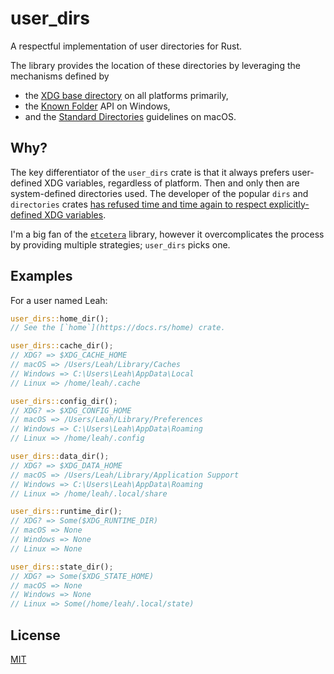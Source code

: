 # user_dirs

A respectful implementation of user directories for Rust.

The library provides the location of these directories by leveraging the mechanisms defined by

- the [XDG base directory](https://standards.freedesktop.org/basedir-spec/basedir-spec-latest.html) on all platforms primarily,
- the [Known Folder](https://msdn.microsoft.com/en-us/library/windows/desktop/dd378457.aspx) API on Windows,
- and the [Standard Directories](https://developer.apple.com/library/content/documentation/FileManagement/Conceptual/FileSystemProgrammingGuide/FileSystemOverview/FileSystemOverview.html#//apple_ref/doc/uid/TP40010672-CH2-SW6) guidelines on macOS.

## Why?

The key differentiator of the `user_dirs` crate is that it always prefers user-defined XDG variables, regardless of platform. Then and only then are system-defined directories used. The developer of the popular `dirs` and `directories` crates [has refused time and time again to respect explicitly-defined XDG variables](https://github.com/dirs-dev/directories-rs/issues/47#issuecomment-478337412).

I'm a big fan of the [`etcetera`](https://docs.rs/etcetera/latest/etcetera/) library, however it overcomplicates the process by providing multiple strategies; `user_dirs` picks one.

## Examples

For a user named Leah:

```rs
user_dirs::home_dir();
// See the [`home`](https://docs.rs/home) crate.

user_dirs::cache_dir();
// XDG? => $XDG_CACHE_HOME
// macOS => /Users/Leah/Library/Caches
// Windows => C:\Users\Leah\AppData\Local
// Linux => /home/leah/.cache

user_dirs::config_dir();
// XDG? => $XDG_CONFIG_HOME
// macOS => /Users/Leah/Library/Preferences
// Windows => C:\Users\Leah\AppData\Roaming
// Linux => /home/leah/.config

user_dirs::data_dir();
// XDG? => $XDG_DATA_HOME
// macOS => /Users/Leah/Library/Application Support
// Windows => C:\Users\Leah\AppData\Roaming
// Linux => /home/leah/.local/share

user_dirs::runtime_dir();
// XDG? => Some($XDG_RUNTIME_DIR)
// macOS => None
// Windows => None
// Linux => None

user_dirs::state_dir();
// XDG? => Some($XDG_STATE_HOME)
// macOS => None
// Windows => None
// Linux => Some(/home/leah/.local/state)
```

## License

[MIT](LICENSE)
